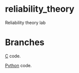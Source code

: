# reliability_theory
Reliability theory lab

# Branches

[C](https://github.com/char-lie/reliability_theory/tree/c) code.

[Python](https://github.com/char-lie/reliability_theory/tree/python) code.
